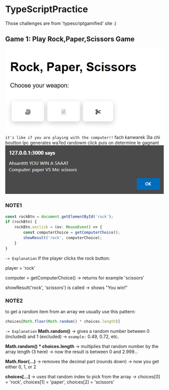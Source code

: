 # TypeScriptPractice
Those challenges are from 'typescriptgamified' site :)
## Game 1: **Play Rock,Paper,Scissors Game**
![Alt Text](Challenge1/images/image.jpeg)
`it's like if you are playing with the computer!!`
fach kanwarek 3la chi boutton lpc generates wa7ed randowm click puis on determine le gagnant
![Alt Text](Challenge1/images/image1.png)

### NOTE1
```ts
const rockBtn = document.getElementById('rock');
if (rockBtn) {
    rockBtn.onclick = (ev: MouseEvent) => {
        const computerChoice = getComputerChoice();
        showResult('rock', computerChoice);
    }
}
```
`-> Explanation`
If the player clicks the rock button:

player = 'rock'

computer = getComputerChoice() → returns for example 'scissors'

showResult('rock', 'scissors') is called → shows "You win!"
### NOTE2
to get a random item from an array we usually use this pattern:
```ts
choices[Math.floor(Math.random() * choices.length)]
```
`-> Explanation`
**Math.random()**
→ gives a random number between 0 (included) and 1 (excluded)
→ `example:` 0.49, 0.72, etc.

**Math.random() * choices.length**
→ multiplies that random number by the array length (3 here)
→ now the result is between 0 and 2.999...

**Math.floor(...)**
→ removes the decimal part (rounds down)
→ now you get either 0, 1, or 2

**choices[...]**
→ uses that random index to pick from the array
→ choices[0] = 'rock', choices[1] = 'paper', choices[2] = 'scissors'